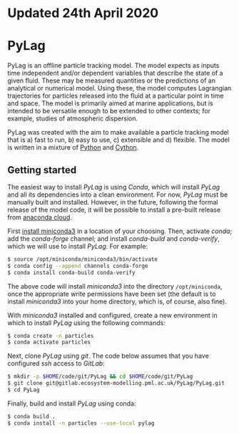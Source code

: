 # Updated 24th April 2020

# PyLag

PyLag is an offline particle tracking model. The model expects as inputs time independent and/or dependent variables that describe the state of a given fluid. These may be measured quantities or the predictions of an analytical or numerical model. Using these, the model computes Lagrangian trajectories for particles released into the fluid at a particular point in time and space. The model is primarily aimed at marine applications, but is intended to be versatile enough to be extended to other contexts; for example, studies of atmospheric dispersion.

PyLag was created with the aim to make available a particle tracking model that is a) fast to run, b) easy to use, c) extensible and d) flexible. The model is written in a mixture of [Python](http://www.python.org) and [Cython](http://www.cython.org).

## Getting started

The easiest way to install *PyLag* is using *Conda*, which will install *PyLag* and all its dependencies into a clean environment. For now, *PyLag* must be manually built and installed. However, in the future, following the formal release of the model code, it will be possible to install a pre-built release from [anaconda cloud](https://anaconda.org/).

First [install miniconda3](https://conda.io/projects/conda/en/latest/user-guide/install/linux.html) in a location of your choosing. Then, activate *conda*; add the *conda-forge* channel; and install *conda-build* and *conda-verify*, which we will use to install *PyLag*. For example:

```bash
$ source /opt/miniconda/miniconda3/bin/activate
$ conda config --append channels conda-forge
$ conda install conda-build conda-verify
```

The above code will install *miniconda3* into the directory `/opt/miniconda`, once the appropriate write permissions have been set (the default is to install *miniconda3* into your home directory, which is, of course, also fine).

With *miniconda3* installed and configured, create a new environment in which to install *PyLag* using the following commands:

```bash
$ conda create -n particles
$ conda activate particles
```

Next, clone *PyLag* using *git*. The code below assumes that you have configured *ssh* access to *GitLab*:

```bash
$ mkdir -p $HOME/code/git/PyLag && cd $HOME/code/git/PyLag
$ git clone git@gitlab.ecosystem-modelling.pml.ac.uk/PyLag/PyLag.git
$ cd PyLag
```

Finally, build and install *PyLag* using conda:

```bash
$ conda build .
$ conda install -n particles --use-local pylag
```

